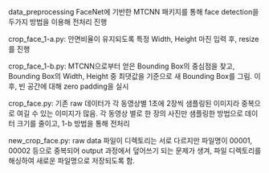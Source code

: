 data_preprocessing
FaceNet에 기반한 MTCNN 패키지를 통해 face detection을 두가지 방법을 이용해 전처리 진행


crop_face_1-a.py:
안면비율이 유지되도록 특정 Width, Height 마진 입력 후, resize를 진행


crop_face_1-b.py:
MTCNN으로부터 얻은 Bounding Box의 중심점을 찾고, Bounding Box의 Width, Height 중 최댓값을 기준으로 새 Bounding Box를 그림.
이후, 빈 공간에 대해 zero padding을 실시


crop_face.py:
기존 raw 데이터가 각 동영상별 1초에 2장씩 샘플링된 이미지라 중복으로 여길 수 있는 이미지가 많음.
각 동영상 별로 한 장의 사진만 샘플링한 방법으로 데이터 크기를 줄이고, 1-b 방법을 통해 전처리


new_crop_face.py:
raw data 파일이 디렉토리는 서로 다르지만 파일명이 00001, 00002 등으로 중복되어
output 과정에서 덮어쓰기 되는 문제가 생겨, 파일 디렉토리를 해싱하여 새로운 파일명으로 저장되도록 함.

